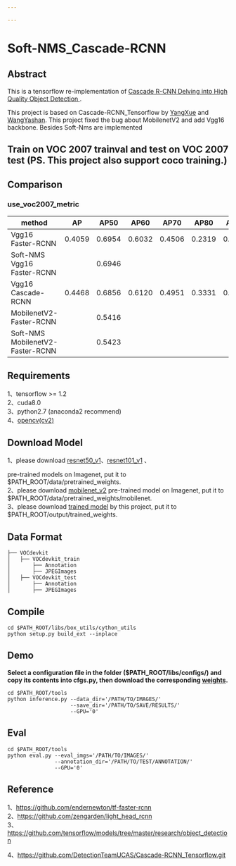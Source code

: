 ```yaml
---

---
```


# **Soft-NMS_Cascade-RCNN**

## Abstract
This is a tensorflow re-implementation of [Cascade R-CNN Delving into High Quality Object Detection ](https://arxiv.org/abs/1712.00726).       

This project is based on Cascade-RCNN_Tensorflow by [YangXue](https://github.com/yangxue0827) and [WangYashan](https://github.com/toubasi).   This project fixed the bug about MobilenetV2 and add Vgg16 backbone. Besides Soft-Nms are implemented 

## Train on VOC 2007 trainval and test on VOC 2007 test (PS. This project also support coco training.)     
## Comparison
### use_voc2007_metric

| method | AP | AP50 | AP60 | AP70 | AP80 | AP90 |
|------------|:---:|:--:|:--:|:--:|:--:|:--:|
|Vgg16 Faster-RCNN|0.4059| 0.6954 | 0.6032 | 0.4506 | 0.2319 | 0.0488 |
|Soft-NMS Vgg16 Faster-RCNN||0.6946|||||
|Vgg16 Cascade-RCNN|0.4468| 0.6856 | 0.6120 | 0.4951 | 0.3331 | 0.1080 |
|MobilenetV2-Faster-RCNN|        | 0.5416 |        |        |        |        |
|Soft-NMS MobilenetV2-Faster-RCNN|        | 0.5423 |        |        |        |        |

### 
## Requirements
1、tensorflow >= 1.2     
2、cuda8.0     
3、python2.7 (anaconda2 recommend)    
4、[opencv(cv2)](https://pypi.org/project/opencv-python/)    

## Download Model
1、please download [resnet50_v1](http://download.tensorflow.org/models/resnet_v1_50_2016_08_28.tar.gz)、[resnet101_v1](http://download.tensorflow.org/models/resnet_v1_101_2016_08_28.tar.gz) 、

> [vgg16]: http://download.tensorflow.org/models/vgg_16_2016_08_28.tar.gz

 pre-trained models on Imagenet, put it to $PATH_ROOT/data/pretrained_weights.     
2、please download [mobilenet_v2](https://storage.googleapis.com/mobilenet_v2/checkpoints/mobilenet_v2_1.0_224.tgz) pre-trained model on Imagenet, put it to $PATH_ROOT/data/pretrained_weights/mobilenet.     
3、please download [trained model](https://github.com/DetectionTeamUCAS/Models/tree/master/Cascade-RCNN_Tensorflow) by this project, put it to $PATH_ROOT/output/trained_weights.   

## Data Format
```
├── VOCdevkit
│   ├── VOCdevkit_train
│       ├── Annotation
│       ├── JPEGImages
│   ├── VOCdevkit_test
│       ├── Annotation
│       ├── JPEGImages
```

## Compile
```  
cd $PATH_ROOT/libs/box_utils/cython_utils
python setup.py build_ext --inplace
```

## Demo

**Select a configuration file in the folder ($PATH_ROOT/libs/configs/) and copy its contents into cfgs.py, then download the corresponding [weights](https://github.com/DetectionTeamUCAS/Models/tree/master/Cascade-RCNN_Tensorflow).**      

```   
cd $PATH_ROOT/tools
python inference.py --data_dir='/PATH/TO/IMAGES/' 
                    --save_dir='/PATH/TO/SAVE/RESULTS/' 
                    --GPU='0'
```

## Eval
```  
cd $PATH_ROOT/tools
python eval.py --eval_imgs='/PATH/TO/IMAGES/'  
               --annotation_dir='/PATH/TO/TEST/ANNOTATION/'
               --GPU='0'
```



## Reference
1、https://github.com/endernewton/tf-faster-rcnn   
2、https://github.com/zengarden/light_head_rcnn   
3、https://github.com/tensorflow/models/tree/master/research/object_detection

4、https://github.com/DetectionTeamUCAS/Cascade-RCNN_Tensorflow.git